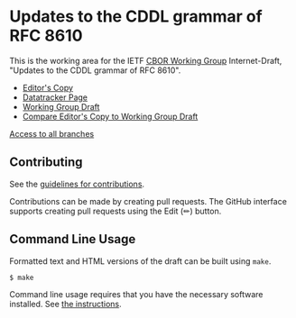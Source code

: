 # Updates to the CDDL grammar of RFC 8610

This is the working area for the IETF [CBOR Working Group](https://datatracker.ietf.org/group/cbor/documents/) Internet-Draft, "Updates to the CDDL grammar of RFC 8610".

* [Editor's Copy](https://cbor-wg.github.io/update-8610-grammar/#go.draft-ietf-cbor-update-8610-grammar.html)
* [Datatracker Page](https://datatracker.ietf.org/doc/draft-ietf-cbor-update-8610-grammar)
* [Working Group Draft](https://datatracker.ietf.org/doc/html/draft-ietf-cbor-update-8610-grammar)
* [Compare Editor's Copy to Working Group Draft](https://cbor-wg.github.io/update-8610-grammar/#go.draft-ietf-cbor-update-8610-grammar.diff)


[Access to all branches](https://cbor-wg.github.io/update-8610-grammar/)


## Contributing

See the
[guidelines for contributions](https://github.com/cbor-wg/update-8610-grammar/blob/main/CONTRIBUTING.md).

Contributions can be made by creating pull requests.
The GitHub interface supports creating pull requests using the Edit (✏) button.


## Command Line Usage

Formatted text and HTML versions of the draft can be built using `make`.

```sh
$ make
```

Command line usage requires that you have the necessary software installed.  See
[the instructions](https://github.com/martinthomson/i-d-template/blob/main/doc/SETUP.md).

